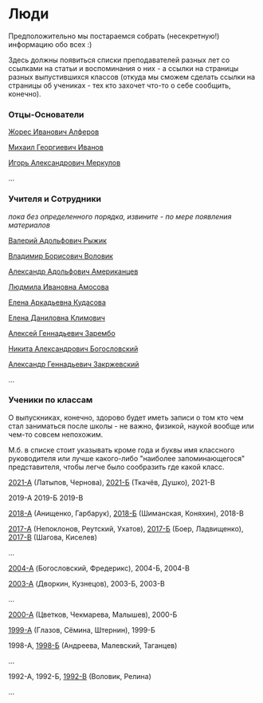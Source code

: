 <!--?title Люди -->

# Люди

Предположительно мы постараемся собрать (несекретную!) информацию обо всех :)

Здесь должны появиться списки преподавателей разных лет со ссылками на статьи и воспоминания о них - а ссылки на страницы разных
выпустившихся классов (откуда мы сможем сделать ссылки на страницы об учениках - тех кто захочет что-то о себе сообщить, конечно).

### Отцы-Основатели

[Жорес Иванович Алферов](/people/zhores/index.html)

[Михаил Георгиевич Иванов](/people/mgivanov/index.html)

[Игорь Александрович Меркулов](/people/merkulov/index.html)

...

### Учителя и Сотрудники

_пока без определенного порядка, извините - по мере появления материалов_

[Валерий Адольфович Рыжик](/people/ryzhik/index.html)

[Владимир Борисович Воловик](/people/volovik/index.html)

[Александр Адольфович Американцев](/people/amerikancev/index.html)

[Людмила Ивановна Амосова](/people/amosova/index.html)

[Елена Аркадьевна Кудасова](/people/kudasova/index.html)

[Елена Даниловна Климович](/people/klimovich/index.html)

[Алексей Геннадьевич Зарембо](/people/zarembo/index.html)

[Никита Александрович Богословский](/people/bogoslovskii/index.html)

[Александр Геннадьевич Закржевский](/people/zakrzewski/index.html)

...

### Ученики по классам

О выпускниках, конечно, здорово будет иметь записи о том кто чем стал заниматься
после школы - не важно, физикой, наукой вообще или чем-то совсем непохожим.

М.б. в списке стоит указывать кроме года и буквы имя классного руководителя или
лучше какого-либо "наиболее запоминающегося" представителя, чтобы легче было
сообразить где какой класс.

[2021-А](/people/classes/2021a/index.html) (Латыпов, Чернова), [2021-Б](/people/classes/2021b/index.html) (Ткачёв, Душко), 2021-В

2019-А 2019-Б 2019-В

[2018-А](/people/classes/2018a/index.html) (Анищенко, Гарбарук), [2018-Б](/people/classes/2018b/index.html) (Шиманская, Коняхин), 2018-В

[2017-А](/people/classes/2017a/index.html) (Непоклонов, Реутский, Ухатов),
[2017-Б](/people/classes/2017b/index.html) (Боер, Ладвищенко),
[2017-В](/people/classes/2017v/index.html) (Шагова, Киселев)

...

[2004-A](/people/classes/2004a/index.html) (Богословский, Фредерикс), 2004-Б, 2004-В

[2003-A](/people/classes/2003a/index.html) (Дворкин, Кузнецов), 2003-Б, 2003-В

...

[2000-А](/people/classes/2000a/index.html) (Цветков, Чекмарева, Малышев), 2000-Б

[1999-А](/people/classes/1999a/index.html) (Глазов, Сёмина, Штернин), 1999-Б

1998-А, [1998-Б](/people/classes/1998b/index.html) (Андреева, Малевский, Таганцев)

...

1992-А,  1992-Б, [1992-В](/people/classes/1992v/index.html) (Воловик, Релина)

...
